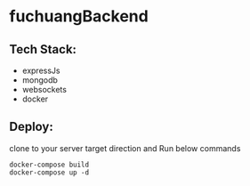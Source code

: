 # fuchuangBackend


## Tech Stack:
- expressJs
- mongodb
- websockets
- docker

## Deploy:
clone to your server target direction and Run below commands
~~~ 
docker-compose build
docker-compose up -d
